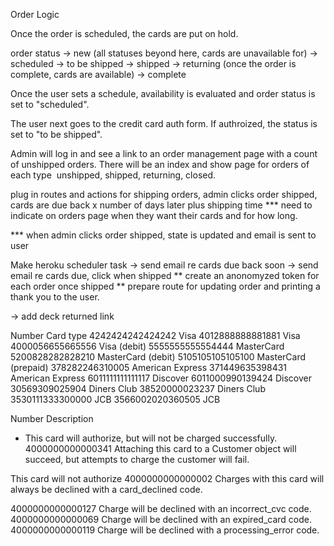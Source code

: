 Order Logic

Once the order is scheduled, the cards are put on hold.

order status
-> new
(all statuses beyond here, cards are unavailable for)
-> scheduled
-> to be shipped
-> shipped
-> returning
(once the order is complete, cards are available)
-> complete

Once the user sets a schedule, availability is evaluated and order status is set to "scheduled".

The user next goes to the credit card auth form. If authroized, the status is set to "to be shipped".




Admin will log in and see a link to an order management page with a count of unshipped orders. There will be an index and show page for orders of each type ­ unshipped, shipped, returning, closed.

plug in routes and actions for shipping orders,
admin clicks order shipped,
cards are due back x number of days later plus shipping time
*** need to indicate on orders page when they want their cards and for how long.

*** when admin clicks order shipped, state is updated and email is sent to user

Make heroku scheduler task
-> send email re cards due back soon
-> send email re cards due, click when shipped
** create an anonomyzed token for each order once shipped
** prepare route for updating order and printing a thank you to the user.

-> add deck returned link



Number	Card type
4242424242424242	Visa
4012888888881881	Visa
4000056655665556	Visa (debit)
5555555555554444	MasterCard
5200828282828210	MasterCard (debit)
5105105105105100	MasterCard (prepaid)
378282246310005	American Express
371449635398431	American Express
6011111111111117	Discover
6011000990139424	Discover
30569309025904	Diners Club
38520000023237	Diners Club
3530111333300000	JCB
3566002020360505	JCB


Number	Description
+ This card will authorize, but will not be charged successfully.
4000000000000341	Attaching this card to a Customer object will succeed, but attempts to charge the customer will fail.

This card will not authorize
4000000000000002	Charges with this card will always be declined with a card_declined code.

4000000000000127	Charge will be declined with an incorrect_cvc code.
4000000000000069	Charge will be declined with an expired_card code.
4000000000000119	Charge will be declined with a processing_error code.
